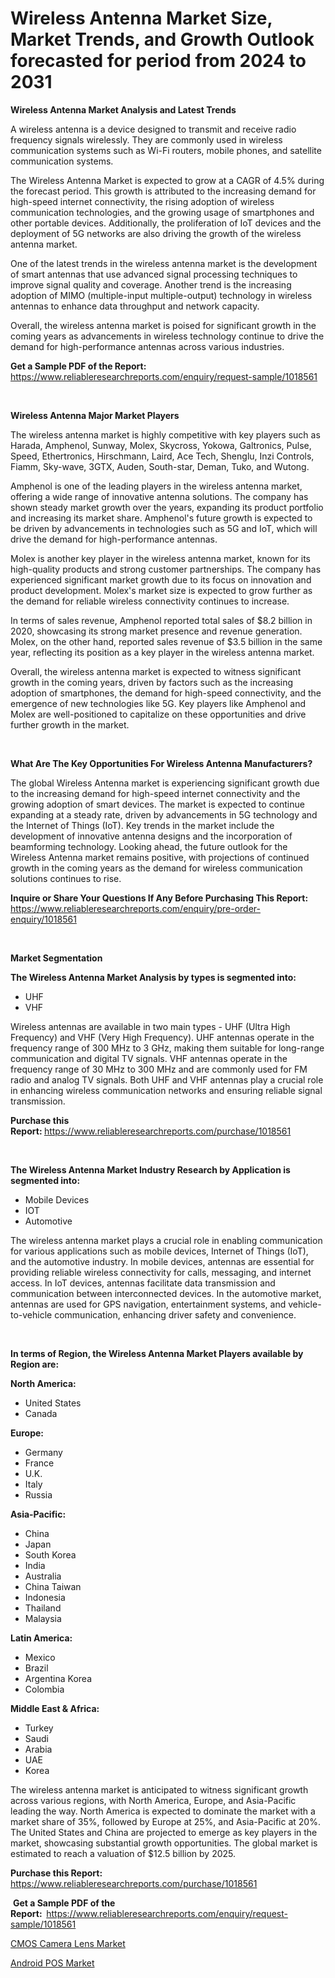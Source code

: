 <p><h1>Wireless Antenna Market Size, Market Trends, and Growth Outlook forecasted for period from 2024 to 2031</h1></p><p><strong>Wireless Antenna Market Analysis and Latest Trends</strong></p>
<p><p>A wireless antenna is a device designed to transmit and receive radio frequency signals wirelessly. They are commonly used in wireless communication systems such as Wi-Fi routers, mobile phones, and satellite communication systems.</p><p>The Wireless Antenna Market is expected to grow at a CAGR of 4.5% during the forecast period. This growth is attributed to the increasing demand for high-speed internet connectivity, the rising adoption of wireless communication technologies, and the growing usage of smartphones and other portable devices. Additionally, the proliferation of IoT devices and the deployment of 5G networks are also driving the growth of the wireless antenna market.</p><p>One of the latest trends in the wireless antenna market is the development of smart antennas that use advanced signal processing techniques to improve signal quality and coverage. Another trend is the increasing adoption of MIMO (multiple-input multiple-output) technology in wireless antennas to enhance data throughput and network capacity.</p><p>Overall, the wireless antenna market is poised for significant growth in the coming years as advancements in wireless technology continue to drive the demand for high-performance antennas across various industries.</p></p>
<p><strong>Get a Sample PDF of the Report:&nbsp;</strong> <a href="https://www.reliableresearchreports.com/enquiry/request-sample/1018561">https://www.reliableresearchreports.com/enquiry/request-sample/1018561</a></p>
<p>&nbsp;</p>
<p><strong>Wireless Antenna Major Market Players</strong></p>
<p><p>The wireless antenna market is highly competitive with key players such as Harada, Amphenol, Sunway, Molex, Skycross, Yokowa, Galtronics, Pulse, Speed, Ethertronics, Hirschmann, Laird, Ace Tech, Shenglu, Inzi Controls, Fiamm, Sky-wave, 3GTX, Auden, South-star, Deman, Tuko, and Wutong.</p><p>Amphenol is one of the leading players in the wireless antenna market, offering a wide range of innovative antenna solutions. The company has shown steady market growth over the years, expanding its product portfolio and increasing its market share. Amphenol's future growth is expected to be driven by advancements in technologies such as 5G and IoT, which will drive the demand for high-performance antennas.</p><p>Molex is another key player in the wireless antenna market, known for its high-quality products and strong customer partnerships. The company has experienced significant market growth due to its focus on innovation and product development. Molex's market size is expected to grow further as the demand for reliable wireless connectivity continues to increase.</p><p>In terms of sales revenue, Amphenol reported total sales of $8.2 billion in 2020, showcasing its strong market presence and revenue generation. Molex, on the other hand, reported sales revenue of $3.5 billion in the same year, reflecting its position as a key player in the wireless antenna market.</p><p>Overall, the wireless antenna market is expected to witness significant growth in the coming years, driven by factors such as the increasing adoption of smartphones, the demand for high-speed connectivity, and the emergence of new technologies like 5G. Key players like Amphenol and Molex are well-positioned to capitalize on these opportunities and drive further growth in the market.</p></p>
<p>&nbsp;</p>
<p><strong>What Are The Key Opportunities For Wireless Antenna Manufacturers?</strong></p>
<p><p>The global Wireless Antenna market is experiencing significant growth due to the increasing demand for high-speed internet connectivity and the growing adoption of smart devices. The market is expected to continue expanding at a steady rate, driven by advancements in 5G technology and the Internet of Things (IoT). Key trends in the market include the development of innovative antenna designs and the incorporation of beamforming technology. Looking ahead, the future outlook for the Wireless Antenna market remains positive, with projections of continued growth in the coming years as the demand for wireless communication solutions continues to rise.</p></p>
<p><strong>Inquire or Share Your Questions If Any Before Purchasing This Report:</strong> <a href="https://www.reliableresearchreports.com/enquiry/pre-order-enquiry/1018561">https://www.reliableresearchreports.com/enquiry/pre-order-enquiry/1018561</a></p>
<p>&nbsp;</p>
<p><strong>Market Segmentation</strong></p>
<p><strong>The Wireless Antenna Market Analysis by types is segmented into:</strong></p>
<p><ul><li>UHF</li><li>VHF</li></ul></p>
<p><p>Wireless antennas are available in two main types - UHF (Ultra High Frequency) and VHF (Very High Frequency). UHF antennas operate in the frequency range of 300 MHz to 3 GHz, making them suitable for long-range communication and digital TV signals. VHF antennas operate in the frequency range of 30 MHz to 300 MHz and are commonly used for FM radio and analog TV signals. Both UHF and VHF antennas play a crucial role in enhancing wireless communication networks and ensuring reliable signal transmission.</p></p>
<p><strong>Purchase this Report:&nbsp;</strong><a href="https://www.reliableresearchreports.com/purchase/1018561">https://www.reliableresearchreports.com/purchase/1018561</a></p>
<p>&nbsp;</p>
<p><strong>The Wireless Antenna Market Industry Research by Application is segmented into:</strong></p>
<p><ul><li>Mobile Devices</li><li>IOT</li><li>Automotive</li></ul></p>
<p><p>The wireless antenna market plays a crucial role in enabling communication for various applications such as mobile devices, Internet of Things (IoT), and the automotive industry. In mobile devices, antennas are essential for providing reliable wireless connectivity for calls, messaging, and internet access. In IoT devices, antennas facilitate data transmission and communication between interconnected devices. In the automotive market, antennas are used for GPS navigation, entertainment systems, and vehicle-to-vehicle communication, enhancing driver safety and convenience.</p></p>
<p>&nbsp;</p>
<p><strong>In terms of Region, the Wireless Antenna Market Players available by Region are:</strong></p>
<p>
    <p> <strong> North America: </strong>
        <ul>
            <li>United States</li>
            <li>Canada</li>
        </ul>
        </p> 
    <p> <strong> Europe: </strong>
        <ul>
            <li>Germany</li>
            <li>France</li>
            <li>U.K.</li>
            <li>Italy</li>
            <li>Russia</li>
        </ul>
        </p> 
    <p> <strong> Asia-Pacific: </strong>
        <ul>
            <li>China</li>
            <li>Japan</li>
            <li>South Korea</li>
            <li>India</li>
            <li>Australia</li>
            <li>China Taiwan</li>
            <li>Indonesia</li>
            <li>Thailand</li>
            <li>Malaysia</li>
        </ul>
        </p> 
    <p> <strong> Latin America: </strong>
        <ul>
            <li>Mexico</li>
            <li>Brazil</li>
            <li>Argentina Korea</li>
            <li>Colombia</li>
        </ul>
        </p> 
    <p> <strong> Middle East & Africa: </strong>
        <ul>
            <li>Turkey</li>
            <li>Saudi</li>
            <li>Arabia</li>
            <li>UAE</li>
            <li>Korea</li>
        </ul>
    </p>
    </p>
<p><p>The wireless antenna market is anticipated to witness significant growth across various regions, with North America, Europe, and Asia-Pacific leading the way. North America is expected to dominate the market with a market share of 35%, followed by Europe at 25%, and Asia-Pacific at 20%. The United States and China are projected to emerge as key players in the market, showcasing substantial growth opportunities. The global market is estimated to reach a valuation of $12.5 billion by 2025.</p></p>
<p><strong>Purchase this Report: </strong><a href="https://www.reliableresearchreports.com/purchase/1018561">https://www.reliableresearchreports.com/purchase/1018561</a></p>
<p>&nbsp;<strong>Get a Sample PDF of the Report:&nbsp;&nbsp;</strong><a href="https://www.reliableresearchreports.com/enquiry/request-sample/1018561">https://www.reliableresearchreports.com/enquiry/request-sample/1018561</a></p>
<p><strong></strong></p>
<p><p><a href="https://github.com/seekum/Market-Research-Report-List-2/blob/main/cmos-camera-lens-market.md">CMOS Camera Lens Market</a></p><p><a href="https://github.com/timeliteaut/Market-Research-Report-List-2/blob/main/android-pos-market.md">Android POS Market</a></p></p>